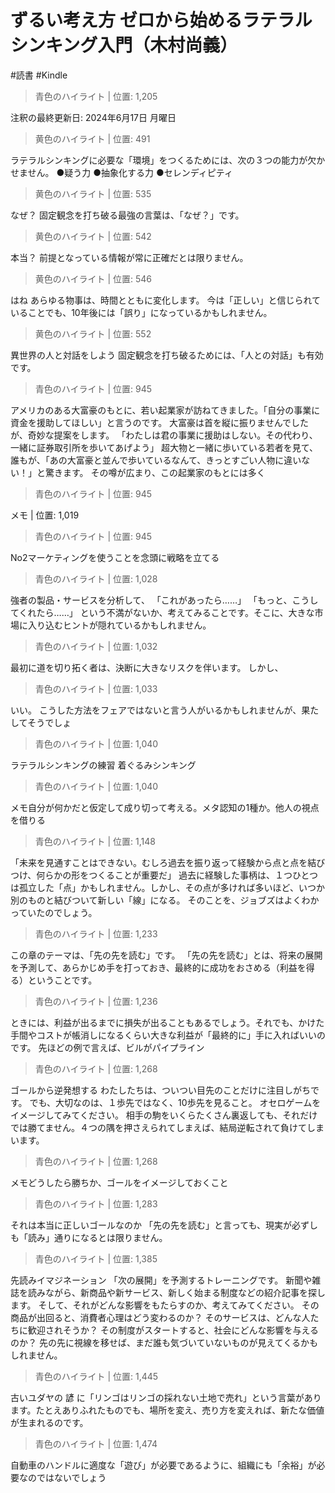 # ずるい考え方 ゼロから始めるラテラルシンキング入門（木村尚義）

#読書 #Kindle

> 青色のハイライト | 位置: 1,205

注釈の最終更新日: 2024年6月17日 月曜日


> 黄色のハイライト | 位置: 491

ラテラルシンキングに必要な「環境」をつくるためには、次の３つの能力が欠かせません。 ●疑う力 ●抽象化する力 ●セレンディピティ


> 黄色のハイライト | 位置: 535

なぜ？ 固定観念を打ち破る最強の言葉は、「なぜ？」です。


> 黄色のハイライト | 位置: 542

本当？ 前提となっている情報が常に正確だとは限りません。


> 黄色のハイライト | 位置: 546

はね あらゆる物事は、時間とともに変化します。 今は「正しい」と信じられていることでも、10年後には「誤り」になっているかもしれません。


> 黄色のハイライト | 位置: 552

異世界の人と対話をしよう 固定観念を打ち破るためには、「人との対話」も有効です。


> 青色のハイライト | 位置: 945

アメリカのある大富豪のもとに、若い起業家が訪ねてきました。「自分の事業に資金を援助してほしい」と言うのです。 大富豪は首を縦に振りませんでしたが、奇妙な提案をします。 「わたしは君の事業に援助はしない。その代わり、一緒に証券取引所を歩いてあげよう」 超大物と一緒に歩いている若者を見て、誰もが、「あの大富豪と並んで歩いているなんて、きっとすごい人物に違いない！」と驚きます。 その噂が広まり、この起業家のもとには多く


> 青色のハイライト | 位置: 945

メモ | 位置: 1,019


> 青色のハイライト | 位置: 945

No2マーケティングを使うことを念頭に戦略を立てる


> 青色のハイライト | 位置: 1,028

強者の製品・サービスを分析して、 「これがあったら……」 「もっと、こうしてくれたら……」 という不満がないか、考えてみることです。そこに、大きな市場に入り込むヒントが隠れているかもしれません。


> 青色のハイライト | 位置: 1,032

最初に道を切り拓く者は、決断に大きなリスクを伴います。 しかし、


> 青色のハイライト | 位置: 1,033

いい。 こうした方法をフェアではないと言う人がいるかもしれませんが、果たしてそうでしょ


> 青色のハイライト | 位置: 1,040

ラテラルシンキングの練習 着ぐるみシンキング


> 青色のハイライト | 位置: 1,040

メモ自分が何かだと仮定して成り切って考える。メタ認知の1種か。他人の視点を借りる


> 青色のハイライト | 位置: 1,148

「未来を見通すことはできない。むしろ過去を振り返って経験から点と点を結びつけ、何らかの形をつくることが重要だ」 過去に経験した事柄は、１つひとつは孤立した「点」かもしれません。しかし、その点が多ければ多いほど、いつか別のものと結びついて新しい「線」になる。 そのことを、ジョブズはよくわかっていたのでしょう。


> 青色のハイライト | 位置: 1,233

この章のテーマは、「先の先を読む」です。 「先の先を読む」とは、将来の展開を予測して、あらかじめ手を打っておき、最終的に成功をおさめる（利益を得る）ということです。


> 青色のハイライト | 位置: 1,236

ときには、利益が出るまでに損失が出ることもあるでしょう。それでも、かけた手間やコストが帳消しになるくらい大きな利益が「最終的に」手に入ればいいのです。 先ほどの例で言えば、ビルがパイプライン


> 青色のハイライト | 位置: 1,268

ゴールから逆発想する わたしたちは、ついつい目先のことだけに注目しがちです。 でも、大切なのは、１歩先ではなく、10歩先を見ること。 オセロゲームをイメージしてみてください。 相手の駒をいくらたくさん裏返しても、それだけでは勝てません。４つの隅を押さえられてしまえば、結局逆転されて負けてしまいます。


> 青色のハイライト | 位置: 1,268

メモどうしたら勝ちか、ゴールをイメージしておくこと


> 青色のハイライト | 位置: 1,283

それは本当に正しいゴールなのか 「先の先を読む」と言っても、現実が必ずしも「読み」通りになるとは限りません。


> 青色のハイライト | 位置: 1,385

先読みイマジネーション 「次の展開」を予測するトレーニングです。 新聞や雑誌を読みながら、新商品や新サービス、新しく始まる制度などの紹介記事を探します。 そして、それがどんな影響をもたらすのか、考えてみてください。 その商品が出回ると、消費者心理はどう変わるのか？ そのサービスは、どんな人たちに歓迎されそうか？ その制度がスタートすると、社会にどんな影響を与えるのか？ 先の先に視線を移せば、まだ誰も気づいていないものが見えてくるかもしれません。


> 青色のハイライト | 位置: 1,445

古いユダヤの 諺 に「リンゴはリンゴの採れない土地で売れ」という言葉があります。たとえありふれたものでも、場所を変え、売り方を変えれば、新たな価値が生まれるのです。


> 青色のハイライト | 位置: 1,474

自動車のハンドルに適度な「遊び」が必要であるように、組織にも「余裕」が必要なのではないでしょう


